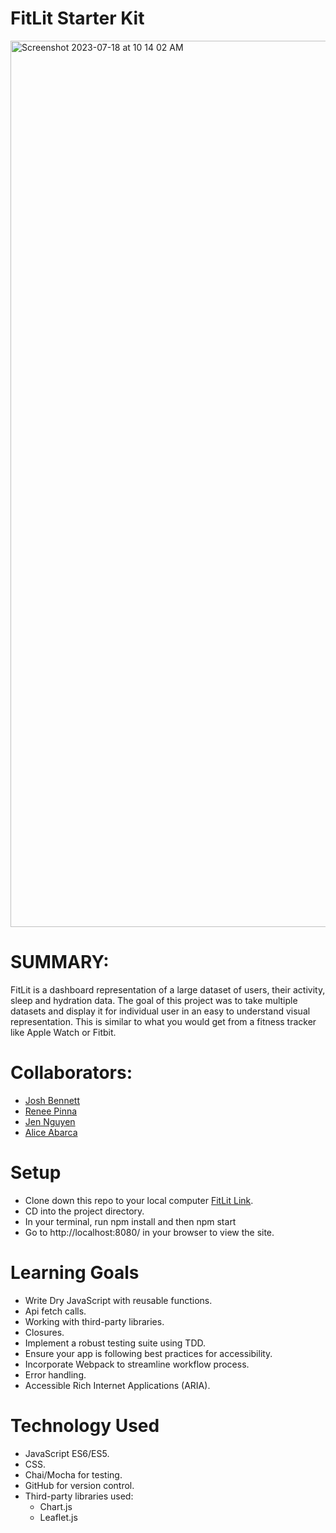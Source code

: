 # FitLit Starter Kit
<img width="1418" alt="Screenshot 2023-07-18 at 10 14 02 AM" src="https://github.com/JoshBennett793/fitlit/assets/123991375/00e99a1c-c7dd-4c76-8642-b683f05bc02d">


# SUMMARY:
FitLit is a dashboard representation of a large dataset of users, their activity, sleep and hydration data. The goal of this project was to take multiple datasets and display it for individual user in an easy to understand visual representation. This is similar to what you would get from a fitness tracker like Apple Watch or Fitbit.

# Collaborators: 
- [Josh Bennett](https://github.com/JoshBennett793)
- [Renee Pinna](https://github.com/reneepinna)
- [Jen Nguyen](https://github.com/Jnguyen615)
- [Alice Abarca](https://github.com/aliceabarca)

# Setup
- Clone down this repo to your local computer [FitLit Link](git@github.com:JoshBennett793/fitlit.git).
- CD into the project directory.
- In your terminal, run npm install and then npm start
- Go to http://localhost:8080/ in your browser to view the site.

# Learning Goals
- Write Dry JavaScript with reusable functions.
- Api fetch calls.
- Working with third-party libraries.
- Closures.
- Implement a robust testing suite using TDD.
- Ensure your app is following best practices for accessibility.
- Incorporate Webpack to streamline workflow process.
- Error handling.
- Accessible Rich Internet Applications (ARIA).

# Technology Used
- JavaScript ES6/ES5.
- CSS.
- Chai/Mocha for testing.
- GitHub for version control.
- Third-party libraries used:
  - Chart.js
  - Leaflet.js

